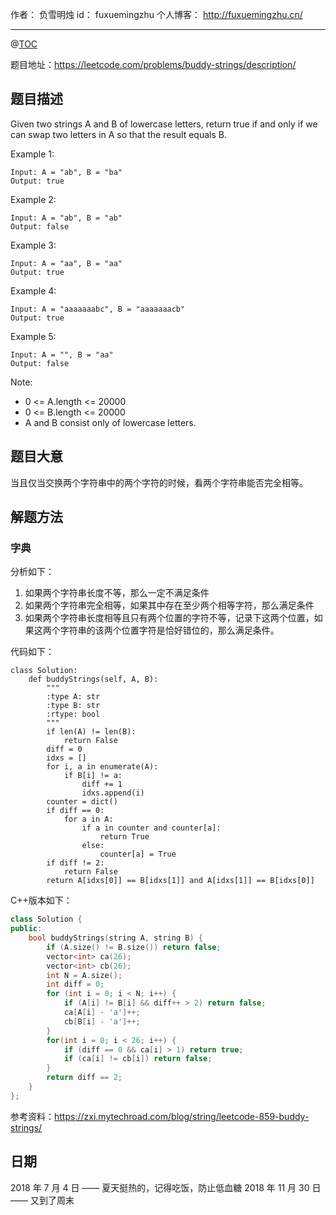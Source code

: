 
作者： 负雪明烛
id：	fuxuemingzhu
个人博客：	http://fuxuemingzhu.cn/

---
@[TOC](目录)

题目地址：https://leetcode.com/problems/buddy-strings/description/

## 题目描述

Given two strings A and B of lowercase letters, return true if and only if we can swap two letters in A so that the result equals B.

Example 1:

    Input: A = "ab", B = "ba"
    Output: true

Example 2:

    Input: A = "ab", B = "ab"
    Output: false

Example 3:

    Input: A = "aa", B = "aa"
    Output: true

Example 4:

    Input: A = "aaaaaaabc", B = "aaaaaaacb"
    Output: true

Example 5:

    Input: A = "", B = "aa"
    Output: false
 

Note:

- 0 <= A.length <= 20000
- 0 <= B.length <= 20000
- A and B consist only of lowercase letters.

## 题目大意

当且仅当交换两个字符串中的两个字符的时候，看两个字符串能否完全相等。

## 解题方法

### 字典

分析如下：

1. 如果两个字符串长度不等，那么一定不满足条件
2. 如果两个字符串完全相等，如果其中存在至少两个相等字符，那么满足条件
3. 如果两个字符串长度相等且只有两个位置的字符不等，记录下这两个位置，如果这两个字符串的该两个位置字符是恰好错位的，那么满足条件。

代码如下：

```python3
class Solution:
    def buddyStrings(self, A, B):
        """
        :type A: str
        :type B: str
        :rtype: bool
        """
        if len(A) != len(B):
            return False
        diff = 0
        idxs = []
        for i, a in enumerate(A):
            if B[i] != a:
                diff += 1
                idxs.append(i)
        counter = dict()
        if diff == 0:
            for a in A:
                if a in counter and counter[a]:
                    return True
                else:
                    counter[a] = True
        if diff != 2:
            return False
        return A[idxs[0]] == B[idxs[1]] and A[idxs[1]] == B[idxs[0]]
```

C++版本如下：

```cpp
class Solution {
public:
    bool buddyStrings(string A, string B) {
        if (A.size() != B.size()) return false;
        vector<int> ca(26);
        vector<int> cb(26);
        int N = A.size();
        int diff = 0;
        for (int i = 0; i < N; i++) {
            if (A[i] != B[i] && diff++ > 2) return false;
            ca[A[i] - 'a']++;
            cb[B[i] - 'a']++;
        }
        for(int i = 0; i < 26; i++) {
            if (diff == 0 && ca[i] > 1) return true;
            if (ca[i] != cb[i]) return false;
        }
        return diff == 2;
    }
};
```

参考资料：https://zxi.mytechroad.com/blog/string/leetcode-859-buddy-strings/

## 日期

2018 年 7 月 4 日 —— 夏天挺热的，记得吃饭，防止低血糖
2018 年 11 月 30 日 —— 又到了周末
